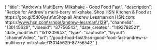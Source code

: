 {
    "title": "Andrew's MultiBerry Milkshake - Good Food Fast",
    "description": "Recipe for Andrew's multi-berry milkshake. Shop HSN Kitchen & Food at https:\/\/goo.gl\/5d0Gya\n\nShop all Andrew Lessman on HSN.com: https:\/\/www.hsn.com\/shop\/andrew-lessman\/129",
    "channelid": "130145629",
    "videoid": "87756542",
    "date_created": "1492792521",
    "date_modified": "1511209643",
    "type": "captivate",
    "layout": "channelVideo",
    "url": "\/good-food-fast\/hsn-good-food-fast-andrew-s-multiberry-milkshake\/130145629-87756542"
}